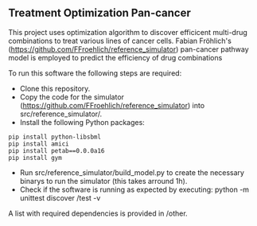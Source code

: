 ## Treatment Optimization Pan-cancer

This project uses optimization algorithm to discover efficicent multi-drug combinations to treat various lines of cancer cells.
Fabian Fröhlich's (https://github.com/FFroehlich/reference_simulator) pan-cancer pathway model is employed to predict the efficiency of drug combinations

To run this software the following steps are required:

* Clone this repository.
* Copy the code for the simulator (https://github.com/FFroehlich/reference_simulator) into src/reference_simulator/.
* Install the following Python packages: 
```
pip install python-libsbml
pip install amici
pip install petab==0.0.0a16
pip install gym
```
* Run src/reference_simulator/build_model.py to create the necessary binarys to run the simulator (this takes arround 1h).
* Check if the software is running as expected by executing: python -m unittest discover /test -v

A list with required dependencies is provided in /other. 
